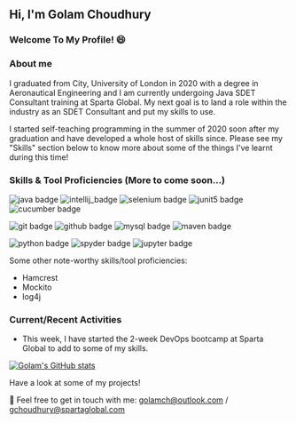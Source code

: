 ## Hi, I'm Golam Choudhury
### Welcome To My Profile! 😄

### About me
I graduated from City, University of London in 2020 with a degree in Aeronautical Engineering and I am currently undergoing Java SDET Consultant training at Sparta Global. 
My next goal is to land a role within the industry as an SDET Consultant and put my skills to use. 

I started self-teaching programming in the summer of 2020 soon after my graduation and have developed a whole host of skills since. Please see my "Skills" section below to know more about some of the things I've learnt during this time!

### Skills & Tool Proficiencies (More to come soon...)
![java badge](https://img.shields.io/badge/-Java-007396?style=for-the-badge&logo=java&logoColor=fff)
![intellij_badge](https://img.shields.io/badge/-IntelliJ%20IDEA-000000?style=for-the-badge&logo=intellij%20idea&logoColor=fff)
![selenium badge](https://img.shields.io/badge/-Selenium-43B02A?style=for-the-badge&logo=selenium&logoColor=fff)
![junit5 badge](https://img.shields.io/badge/-JUnit%205-25A162?style=for-the-badge&logo=junit5&logoColor=fff)
![cucumber badge](https://img.shields.io/badge/-Cucumber-23D96C?style=for-the-badge&logo=cucumber&logoColor=fff)

![git badge](https://img.shields.io/badge/-Git-F05032?style=for-the-badge&logo=git&logoColor=fff)
![github badge](https://img.shields.io/badge/-GitHub-9400D3?style=for-the-badge&logo=github&logoColor=fff)
![mysql badge](https://img.shields.io/badge/-MySQL-4479A1?style=for-the-badge&logo=mysql&logoColor=fff)
![maven badge](https://img.shields.io/badge/-Maven-C71A36?style=for-the-badge&logo=apache%20maven&logoColor=fff)

![python badge](https://img.shields.io/badge/-Python%203-3776AB?style=for-the-badge&logo=python&logoColor=fff)
![spyder badge](https://img.shields.io/badge/-Spyder%20IDE-FF0000?style=for-the-badge&logo=spyder%20ide&logoColor=fff)
![jupyter badge](https://img.shields.io/badge/-Jupyter%20Notebook-F37626?style=for-the-badge&logo=jupyter&logoColor=fff)

Some other note-worthy skills/tool proficiencies:
- Hamcrest
- Mockito
- log4j

### Current/Recent Activities
- This week, I have started the 2-week DevOps bootcamp at Sparta Global to add to some of my skills. 

[![Golam's GitHub stats](https://github-readme-stats.vercel.app/api?username=GolamCh&show_icons=true&theme=maroongold)](https://github.com/anuraghazra/github-readme-stats)



Have a look at some of my projects! 

📧 Feel free to get in touch with me: golamch@outlook.com / gchoudhury@spartaglobal.com
